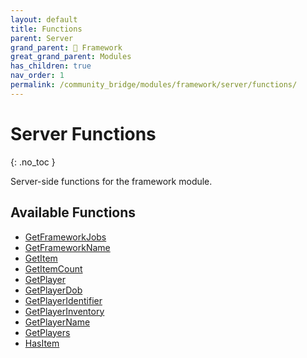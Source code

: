 ```yaml
---
layout: default
title: Functions
parent: Server
grand_parent: 🧩 Framework
great_grand_parent: Modules
has_children: true
nav_order: 1
permalink: /community_bridge/modules/framework/server/functions/
---
```


# Server Functions
{: .no_toc }

Server-side functions for the framework module.

## Available Functions

- [GetFrameworkJobs](GetFrameworkJobs)
- [GetFrameworkName](GetFrameworkName)
- [GetItem](GetItem)
- [GetItemCount](GetItemCount)
- [GetPlayer](GetPlayer)
- [GetPlayerDob](GetPlayerDob)
- [GetPlayerIdentifier](GetPlayerIdentifier)
- [GetPlayerInventory](GetPlayerInventory)
- [GetPlayerName](GetPlayerName)
- [GetPlayers](GetPlayers)
- [HasItem](HasItem)
